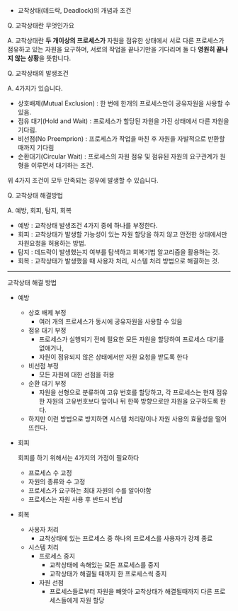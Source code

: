 - 교착상태(데드락, Deadlock)의 개념과 조건

Q. 교착상태란 무엇인가요

A. 교착상태란 **두 개이상의 프로세스가** 자원을 점유한 상태에서 서로 다른 프로세스가 점유하고 있는 자원을 요구하며, 서로의 작업을 끝나기만을 기다리며 둘 다 **영원히 끝나지 않는 상황**을 뜻합니다.

Q. 교착상태의 발생조건

A. 4가지가 있습니다.

- 상호배제(Mutual Exclusion) : 한 번에 한개의 프로세스만이 공유자원을 사용할 수 있음.
- 점유 대기(Hold and Wait) : 프로세스가 할당된 자원을 가진 상태에서 다른 자원을 기다림.
- 비선점(No Preemprion) : 프로세스가 작업을 마친 후 자원을 자발적으로 반환할 때까지 기다림
- 순환대기(Circular Wait) : 프로세스의 자원 점유 및 점유된 자원의 요구관계가 원형을 이루면서 대기하는 조건.

위 4가지 조건이 모두 만족되는 경우에 발생할 수 있습니다.

Q. 교착상태 해결방법

A. 예방, 회피, 탐지, 회복

- 예방 : 교착상태 발생조건 4가지 중에 하나를 부정한다.
- 회피 : 교착상태가 발생할 가능성이 있는 자원 할당을 하지 않고 안전한 상태에서만 자원요청을 허용하는 방법.
- 탐지 : 데드락이 발생했는지 여부를 탐색하고 회복기법 알고리즘을 활용하는 것.
- 회복 : 교착상태가 발생했을 때 사용자 처리, 시스템 처리 방법으로 해결하는 것.

---

교착상태 해결 방법

- 예방
    - 상호 배제 부정
        - 여러 개의 프로세스가 동시에 공유자원을 사용할 수 있음
    - 점유 대기 부정
        - 프로세스가 실행되기 전에 필요한 모든 자원을 할당하여 프로세스 대기를 없애거나,
        - 자원이 점유되지 않은 상태에서만 자원 요청을 받도록 한다
    - 비선점 부정
        - 모든 자원에 대한 선점을 허용
    - 순환 대기 부정
        - 자원을 선형으로 분류하여 고유 번호를 할당하고, 각 프로세스는 현재 점유한 자원의 고유번호보다 앞이나 뒤 한쪽 방향으로만 자원을 요구하도록 한다.
    - 하지만 이런 방법으로 방지하면 시스템 처리량이나 자원 사용의 효율성을 떨어뜨린다.
- 회피
    
    회피를 하기 위해서는 4가지의 가정이 필요하다
    
    - 프로세스 수 고정
    - 자원의 종류와 수 고정
    - 프로세스가 요구하는 최대 자원의 수를 알아야함
    - 프로세스는 자원 사용 후 반드시 반납
- 회복
    - 사용자 처리
        - 교착상태에 있는 프로세스 중 하나의 프로세스를 사용자가 강제 종료
    - 시스템 처리
        - 프로세스 중지
            - 교착상태에 속해있는 모든 프로세스를 중지
            - 교착상태가 해결될 때까지 한 프로세스씩 중지
        - 자원 선점
            - 프로세스들로부터 자원을 빼앗아 교착상태가 해결될때까지 다른 프로세스들에게 자원 할당